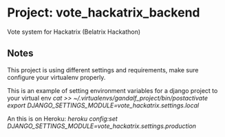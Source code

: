 # Project: vote_hackatrix_backend
Vote system for Hackatrix (Belatrix Hackathon)

Notes
-----
This project is using different settings and requirements, make sure configure your virtualenv properly.

This is an example of setting environment variables for a django project to your virtual env
*cat >> ~/.virtualenvs/gandalf_project/bin/postactivate export DJANGO_SETTINGS_MODULE=vote_hackatrix.settings.local*

An this is on Heroku:
*heroku config:set DJANGO_SETTINGS_MODULE=vote_hackatrix.settings.production*
